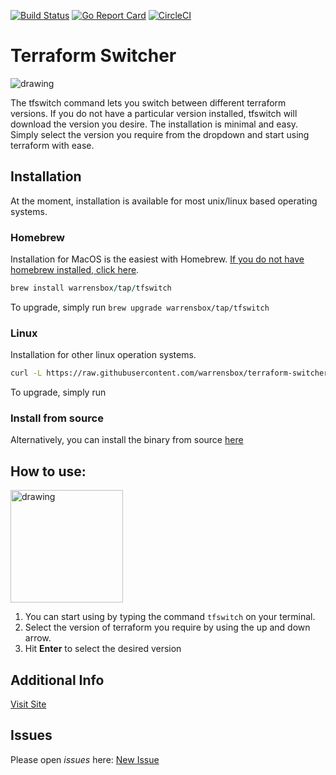 [![Build Status](https://travis-ci.org/warrensbox/terraform-switcher.svg?branch=master)](https://travis-ci.org/warrensbox/terraform-switcher)
[![Go Report Card](https://goreportcard.com/badge/github.com/warrensbox/terraform-switcher)](https://goreportcard.com/report/github.com/warrensbox/terraform-switcher)
[![CircleCI](https://circleci.com/gh/warrensbox/terraform-switcher/tree/master.svg?style=shield&circle-token=55ddceec95ff67eb38269152282f8a7d761c79a5)](https://circleci.com/gh/warrensbox/terraform-switcher)

# Terraform Switcher 

<img style="text-allign:center" src="https://s3.us-east-2.amazonaws.com/kepler-images/warrensbox/smallerlogo.png" alt="drawing"/>

<!-- ![gopher](https://s3.us-east-2.amazonaws.com/kepler-images/warrensbox/logo.png =100x20) -->

The tfswitch command lets you switch between different terraform versions. 
If you do not have a particular version installed, tfswitch will download the version you desire.
The installation is minimal and easy. 
Simply select the version you require from the dropdown and start using terraform with ease. 

## Installation

At the moment, installation is available for most unix/linux based operating systems.

### Homebrew

Installation for MacOS is the easiest with Homebrew. [If you do not have homebrew installed, click here](https://brew.sh/). 


```ruby
brew install warrensbox/tap/tfswitch
```

To upgrade, simply run `brew upgrade warrensbox/tap/tfswitch`

### Linux

Installation for other linux operation systems.

```sh
curl -L https://raw.githubusercontent.com/warrensbox/terraform-switcher/release/install.sh | bash
```

To upgrade, simply run 

### Install from source

Alternatively, you can install the binary from source [here](https://github.com/warrensbox/terraform-switcher/releases) 

## How to use:

<img src="https://s3.us-east-2.amazonaws.com/kepler-images/warrensbox/tfswitch.gif" alt="drawing" style="width: 180px;"/>

1.  You can start using by typing the command `tfswitch` on your terminal. 
2.  Select the version of terraform you require by using the up and down arrow.
3.  Hit **Enter** to select the desired version

## Additional Info

[Visit Site](https://warrensbox.github.io/terraform-switcher/)


## Issues

Please open  *issues* here: [New Issue](https://github.com/warrensbox/terraform-switcher/issues)







